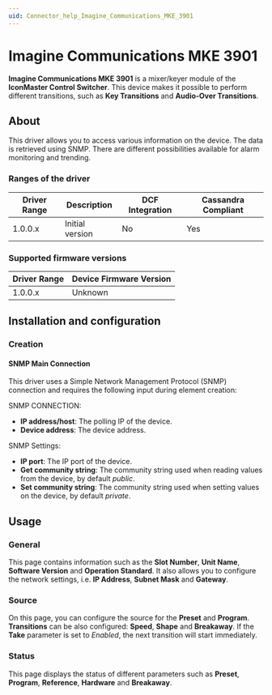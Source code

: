 ```yaml
---
uid: Connector_help_Imagine_Communications_MKE_3901
---
```


# Imagine Communications MKE 3901

**Imagine Communications MKE 3901** is a mixer/keyer module of the **IconMaster Control Switcher**. This device makes it possible to perform different transitions, such as **Key Transitions** and **Audio-Over Transitions**.

## About

This driver allows you to access various information on the device. The data is retrieved using SNMP. There are different possibilities available for alarm monitoring and trending.

### Ranges of the driver

| **Driver Range** | **Description** | **DCF Integration** | **Cassandra Compliant** |
|------------------|-----------------|---------------------|-------------------------|
| 1.0.0.x          | Initial version | No                  | Yes                     |

### Supported firmware versions

| **Driver Range** | **Device Firmware Version** |
|------------------|-----------------------------|
| 1.0.0.x          | Unknown                     |

## Installation and configuration

### Creation

#### SNMP Main Connection

This driver uses a Simple Network Management Protocol (SNMP) connection and requires the following input during element creation:

SNMP CONNECTION:

- **IP address/host**: The polling IP of the device.
- **Device address**: The device address.

SNMP Settings:

- **IP port**: The IP port of the device.
- **Get community string**: The community string used when reading values from the device, by default *public*.
- **Set community string**: The community string used when setting values on the device, by default *private*.

## Usage

### General

This page contains information such as the **Slot Number**, **Unit Name**, **Software Version** and **Operation Standard**. It also allows you to configure the network settings, i.e. **IP Address**, **Subnet Mask** and **Gateway**.

### Source

On this page, you can configure the source for the **Preset** and **Program**. **Transitions** can be also configured: **Speed**, **Shape** and **Breakaway**. If the **Take** parameter is set to *Enabled*, the next transition will start immediately.

### Status

This page displays the status of different parameters such as **Preset**, **Program**, **Reference**, **Hardware** and **Breakaway**.
